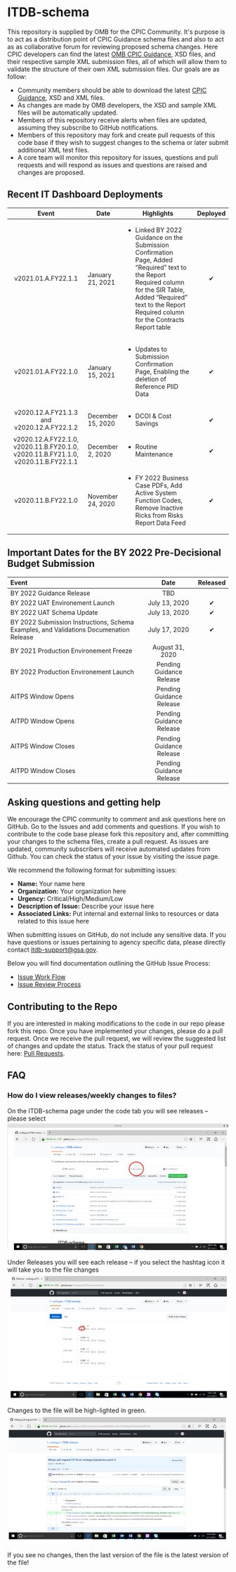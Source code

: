 # ITDB-schema
This repository is supplied by OMB for the CPIC Community. It's purpose is to act as a distribution point of CPIC Guidance schema files and also to act as as collaborative forum for reviewing proposed schema changes. Here CPIC developers can find the latest [OMB CPIC Guidance](https://www.whitehouse.gov/wp-content/uploads/2019/07/FY-2021-IT-Budget-Guidance.pdf), XSD files, and their respective sample XML submission files, all of which will allow them to validate the structure of their own XML submission files. Our goals are as follow:
 
 * Community members should be able to download the latest [CPIC Guidance](https://www.whitehouse.gov/wp-content/uploads/2019/07/FY-2021-IT-Budget-Guidance.pdf), XSD and XML files.
 * As changes are made by OMB developers, the XSD and sample XML files will be automatically updated.
 * Members of this repository receive alerts when files are updated, assuming they subscribe to GitHub notifications.
 * Members of this repository may fork and create pull requests of this code base if they wish to suggest changes to the schema or later submit additional XML test files.
 * A core team will monitor this repository for issues, questions and pull requests and will respond as issues and questions are raised and changes are proposed.


## Recent IT Dashboard Deployments

|  Event  |  Date |  Highlights | Deployed |
|:-------------:|---|--------|:---:|
| v2021.01.A.FY22.1.1          | January 21, 2021 | <ul><li>Linked BY 2022 Guidance on the Submission Confirmation Page, Added “Required” text to the Report Required column for the SIR Table, Added “Required” text to the Report Required column for the Contracts Report table </li></ul> | &#x2714;|
| v2021.01.A.FY22.1.0             | January 15, 2021 | <ul><li>Updates to Submission Confirmation Page, Enabling the deletion of Reference PIID Data </li></ul> | &#x2714;|
|  v2020.12.A.FY21.1.3 and v2020.12.A.FY22.1.2              | December 15, 2020 | <ul><li>DCOI & Cost Savings</li></ul> | &#x2714;|
|  v2020.12.A.FY22.1.0, v2020.11.B.FY20.1.0, v2020.11.B.FY21.1.0, v2020.11.B.FY22.1.1                | December 2, 2020 | <ul><li>Routine Maintenance</li></ul> | &#x2714;|
|  v2020.11.B.FY22.1.0               | November 24, 2020 | <ul><li>FY 2022 Business Case PDFs, Add Active System Function Codes, Remove Inactive Ricks from Risks Report Data Feed</li></ul> | &#x2714;|

## Important Dates for the BY 2022 Pre-Decisional Budget Submission 

|  Event  |  Date | Released |
|:-------------|:-------------:|:---:|
|  BY 2022 Guidance Release |  TBD | |
|  BY 2022 UAT Environement Launch | July 13, 2020 | &#x2714;|
|  BY 2022 UAT Schema Update | July 13, 2020 | &#x2714;|
|  BY 2022 Submission Instructions, Schema Examples, and Validations Documenation Release | July 17, 2020 | &#x2714;|
|  BY 2021 Production Environement Freeze |  August 31, 2020 | |
|  BY 2022 Production Environement Launch |  Pending Guidance Release | |
|  AITPS Window Opens |  Pending Guidance Release | |
|  AITPD Window Opens |  Pending Guidance Release | |
|  AITPS Window Closes |  Pending Guidance Release | |
|  AITPD Window Closes  |  Pending Guidance Release | |
  
## Asking questions and getting help

We encourage the CPIC community to comment and ask questions here on GitHub. 
Go to the Issues  and add comments and questions. If you wish to contribute to the code base please fork this repository and, after committing your changes to the schema files, create a pull request. As issues are updated, community subscribers will receive automated updates from Github. You can check the status of your issue by visiting the issue page.

We recommend the following format for submitting issues:

  * **Name:** Your name here
  * **Organization:** Your organization here
  * **Urgency:** Critical/High/Medium/Low
  * **Description of Issue:** Describe your issue here
  * **Associated Links:** Put internal and external links to resources or data related to this issue here

When submitting issues on GitHub, do not include any sensitive data. If you have questions or issues pertaining to agency specific data, please directly contact [itdb-support@gsa.gov](mailto:itdb-support@gsa.gov). 

Below you will find documentation outlining the GitHub Issue Process:
  * [Issue Work Flow](https://github.com/ombegov/ITDB-schema/blob/master/GitHubFlowChart2.jpg)
  * [Issue Review Process](https://github.com/ombegov/ITDB-schema/blob/master/GitHub_Flow-v2.jpg)


## Contributing to the Repo

If you are interested in making modifications to the code in our repo please fork this repo. Once you have implemented your changes, please do a pull request. Once we receive the pull request, we will review the suggested list of changes and update the status. Track the status of your pull request here: [Pull Requests](https://github.com/ombegov/ITDB-schema/pulls).



## FAQ
### How do I view releases/weekly changes to files?

On the ITDB-schema page under the code tab you will see releases – please select
![screenshot a](/docs/help/Capture1.PNG?raw=true "On the ITDB-schema page under the code tab you will see releases – please select")


Under Releases you will see each release – if you select the hashtag icon it will take you to the file changes
![screenshot a](/docs/help/Capture2.PNG?raw=true "Under Releases you will see each release – if you select the hashtag icon it will take you to the file changes")

Changes to the file will be high-lighted in green. 
![screenshot a](/docs/help/Capture3.PNG?raw=true "Changes to the file will be high-lighted in green ")

If you see no changes, then the last version of the file is the latest version of the file!

<br>
 




